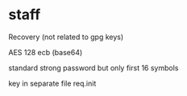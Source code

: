 # staff

Recovery (not related to gpg keys)

AES 128 ecb (base64)

standard strong password but only first 16 symbols

key in separate file req.init
